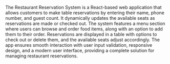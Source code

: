The Restaurant Reservation System is a React-based web application that allows customers to make table reservations by entering their name, phone number, and guest count. It dynamically updates the available seats as reservations are made or checked out. The system features a menu section where users can browse and order food items, along with an option to add them to their order. Reservations are displayed in a table with options to check out or delete them, and the available seats adjust accordingly. The app ensures smooth interaction with user input validation, responsive design, and a modern user interface, providing a complete solution for managing restaurant reservations.
